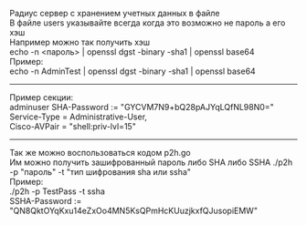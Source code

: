 Радиус сервер с хранением учетных данных в файле<br>
В файле users указывайте всегда когда это возможно не пароль а его хэш<br>
Например можно так получить хэш<br>
echo -n <пароль> | openssl dgst -binary -sha1 | openssl base64<br>
Пример:<br>
echo -n AdminTest | openssl dgst -binary -sha1 | openssl base64<br>
<hr>
Пример секции:<br>
adminuser SHA-Password := "GYCVM7N9+bQ28pAJYqLQfNL98N0="<br>
        Service-Type = Administrative-User,<br>
        Cisco-AVPair = "shell:priv-lvl=15"<br>
<hr>
Так же можно воспользоваться кодом p2h.go<br>
Им можно получить зашифрованный пароль либо SHA либо SSHA
./p2h -p "пароль" -t "тип шифрования sha или ssha"<br>
Пример:<br>
./p2h -p TestPass -t ssha<br>
SSHA-Password := "QN8QktOYqKxu14eZxOo4MN5KsQPmHcKUuzjkxfQJusopiEMW"